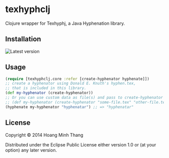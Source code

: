 # texhyphclj

Clojure wrapper for Texhyphj, a Java Hyphenation library.

## Installation

![Latest version](https://clojars.org/texhyphclj/latest-version.svg)

## Usage

```clojure
(require [texhyphclj.core :refer [create-hyphenator hyphenate]])
;; create a hyphenator using Donald E. Knuth's hyphen.tex,
;; that is included in this library.
(def my-hyphenator (create-hyphenator))
;; Or you can use custom data as file(s) and pass to create-hyphenator
;; (def my-hyphenator (create-hyphenator "some-file.tex" "other-file.tex"))
(hyphenate my-hyphenator "hyphenatar") ;; => "hy­phen­atar"
```

## License

Copyright © 2014 Hoang Minh Thang

Distributed under the Eclipse Public License either version 1.0 or (at
your option) any later version.
